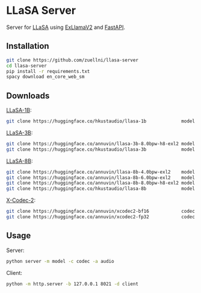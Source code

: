 # LLaSA Server
Server for [LLaSA](https://huggingface.co/collections/HKUSTAudio/llasa-679b87dbd06ac556cc0e0f44) using [ExLlamaV2](https://github.com/turboderp-org/exllamav2) and [FastAPI](https://github.com/fastapi/fastapi).

## Installation
```sh
git clone https://github.com/zuellni/llasa-server
cd llasa-server
pip install -r requirements.txt
spacy download en_core_web_sm
```

## Downloads
[LLaSA-1B](https://huggingface.co/HKUSTAudio/Llasa-1B):
```sh
git clone https://huggingface.co/hkustaudio/llasa-1b             model # bf16
```

[LLaSA-3B](https://huggingface.co/HKUSTAudio/Llasa-3B):
```sh
git clone https://huggingface.co/annuvin/llasa-3b-8.0bpw-h8-exl2 model # 8bpw
git clone https://huggingface.co/hkustaudio/llasa-3b             model # bf16
```

[LLaSA-8B](https://huggingface.co/HKUSTAudio/Llasa-8B):
```sh
git clone https://huggingface.co/annuvin/llasa-8b-4.0bpw-exl2    model # 4bpw
git clone https://huggingface.co/annuvin/llasa-8b-6.0bpw-exl2    model # 6bpw
git clone https://huggingface.co/annuvin/llasa-8b-8.0bpw-h8-exl2 model # 8bpw
git clone https://huggingface.co/hkustaudio/llasa-8b             model # bf16
```

[X-Codec-2](https://huggingface.co/HKUSTAudio/xcodec2):
```sh
git clone https://huggingface.co/annuvin/xcodec2-bf16            codec # bf16
git clone https://huggingface.co/annuvin/xcodec2-fp32            codec # fp32
```

## Usage
Server:
```sh
python server -m model -c codec -a audio
```

Client:
```sh
python -m http.server -b 127.0.0.1 8021 -d client
```
